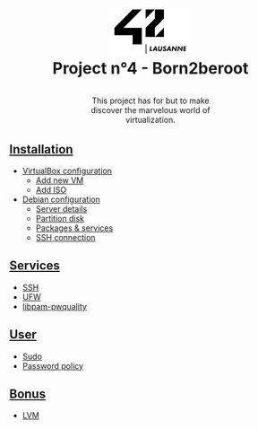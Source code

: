 <h1 align="center">
    <img alt="42Lausanne" title="42Lausanne" src="https://github.com/MarJC5/42/blob/main/42_logo.svg" width="140"> </br>
    Project n°4 - Born2beroot
    <h4 align="center" style="width: 50%; margin: 2rem auto; font-weight: normal;"> 
    This project has for but to make discover the marvelous world of virtualization. 
    </h4>
</h1>

## [Installation](https://github.com/MarJC5/Born2beroot/blob/main/doc/INSTALLATION.md)
- [VirtualBox configuration](https://github.com/MarJC5/Born2beroot/blob/main/doc/INSTALLATION.md#virtualbox---configuration)
    - [Add new VM](https://github.com/MarJC5/Born2beroot/blob/main/doc/INSTALLATION.md#add-new-vm) 
    - [Add ISO](https://github.com/MarJC5/Born2beroot/blob/main/doc/INSTALLATION.md#add-iso)
- [Debian configuration](https://github.com/MarJC5/Born2beroot/blob/main/doc/INSTALLATION.md#debian---configuration)
    - [Server details](https://github.com/MarJC5/Born2beroot/blob/main/doc/INSTALLATION.md#server-details)
    - [Partition disk](https://github.com/MarJC5/Born2beroot/blob/main/doc/INSTALLATION.md#server-structure)
    - [Packages & services](https://github.com/MarJC5/Born2beroot/blob/main/doc/INSTALLATION.md#packages-and-services)
    - [SSH connection](https://github.com/MarJC5/Born2beroot/blob/main/doc/INSTALLATION.md#connection-to-vm-with-ssh)

## [Services](https://github.com/MarJC5/Born2beroot/blob/main/doc/SERVICES.md)
- [SSH](https://github.com/MarJC5/Born2beroot/blob/main/doc/SERVICES.md#ssh)
- [UFW](https://github.com/MarJC5/Born2beroot/blob/main/doc/SERVICES.md#ufw)
- [libpam-pwquality](https://github.com/MarJC5/Born2beroot/blob/main/doc/SERVICES.md#libpam-pwquality)

## [User](https://github.com/MarJC5/Born2beroot/blob/main/doc/USER.md)
- [Sudo](https://github.com/MarJC5/Born2beroot/blob/main/doc/USER.md#add-sudo)
- [Password policy](https://github.com/MarJC5/Born2beroot/blob/main/doc/USER.md#password-policy)

## [Bonus](https://github.com/MarJC5/Born2beroot/blob/main/doc/BONUS.md)
- [LVM](https://github.com/MarJC5/Born2beroot/blob/main/doc/INSTALLATION.md#server-structure)
